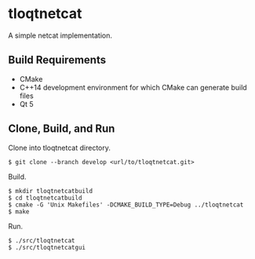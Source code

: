 # tloqtnetcat

A simple netcat implementation.

## Build Requirements

* CMake
* C++14 development environment for which CMake can generate build files
* Qt 5

## Clone, Build, and Run

Clone into tloqtnetcat directory.

```
$ git clone --branch develop <url/to/tloqtnetcat.git>
```

Build.

```
$ mkdir tloqtnetcatbuild
$ cd tloqtnetcatbuild
$ cmake -G 'Unix Makefiles' -DCMAKE_BUILD_TYPE=Debug ../tloqtnetcat
$ make
```

Run.

```
$ ./src/tloqtnetcat
$ ./src/tloqtnetcatgui
```
